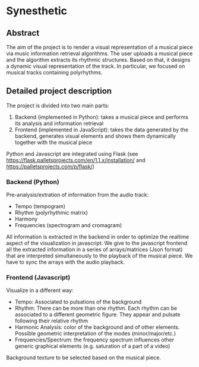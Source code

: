 # Synesthetic

## Abstract

The aim of the project is to render a visual representation of a musical piece via music information retrieval algorithms. The user uploads a musical piece and the algorithm extracts its rhythmic structures. Based on that, it designs a dynamic visual representation of the track. In particular, we focused on musical tracks containing polyrhythms.


## Detailed project description

The project is divided into two main parts:
1. Backend (implemented in Python): takes a musical piece and performs its analysis and information retrieval
2. Frontend (implemented in JavaScript): takes the data generated by the backend, generates visual elements and shows them dynamically together with the musical piece

Python and Javascript are integrated using Flask (see https://flask.palletsprojects.com/en/1.1.x/installation/ and https://palletsprojects.com/p/flask/)


### Backend (Python)
Pre-analysis/extration  of information from the audio track:
* Tempo (tempogram)
* Rhythm (polyrhythmic matrix)
* Harmony
* Frequencies (spectrogram and cromagram)

All information is extracted in the backend in order to optimize the realtime aspect of the visualization in javascript.
We give to the javascript frontend all the extracted information in a series of arrays/matrices (Json format) that are interpreted simultaneously to the playback of the musical piece. We have to sync the arrays with the audio playback.

### Frontend (Javascript)
Visualize in a different way:
* Tempo: Associated to pulsations of the background
* Rhythm: There can be more than one rhythm. Each rhythm can be associated to a different geometric figure. They appear and pulsate following their relative rhythm
* Harmonic Analysis: color of the background and of other elements. Possible geometric interpretation of the modes (minor/major/etc.)
* Frequencies/Spectrum: the frequency spectrum influences other generic graphical elements (e.g. saturation of a part of a video)

Background texture to be selected based on the musical piece.




